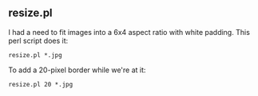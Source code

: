 resize.pl
---------

I had a need to fit images into a 6x4 aspect ratio with white padding. This perl script does it:

    resize.pl *.jpg

To add a 20-pixel border while we're at it:

    resize.pl 20 *.jpg




